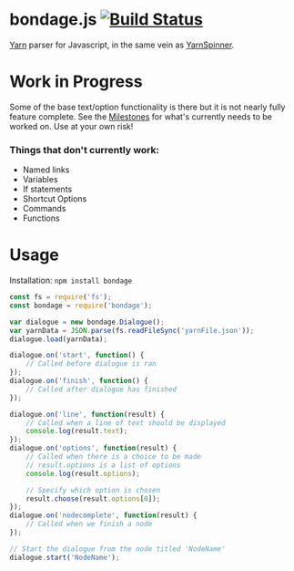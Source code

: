# bondage.js [![Build Status](https://travis-ci.org/jessicahayley/bondage.js.svg?branch=master)](https://travis-ci.org/jessicahayley/bondage.js)
[Yarn](https://github.com/InfiniteAmmoInc/Yarn) parser for Javascript, in the same vein as [YarnSpinner](https://github.com/thesecretlab/YarnSpinner).

# Work in Progress

Some of the base text/option functionality is there but it is not nearly fully feature complete. See the [Milestones](https://github.com/jessicahayley/bondage.js/milestones) for what's currently needs to be worked on.
Use at your own risk!

### Things that don't currently work:
* Named links
* Variables
* If statements
* Shortcut Options
* Commands
* Functions

# Usage

Installation: `npm install bondage`

```javascript
const fs = require('fs');
const bondage = require('bondage');

var dialogue = new bondage.Dialogue();
var yarnData = JSON.parse(fs.readFileSync('yarnFile.json'));
dialogue.load(yarnData);

dialogue.on('start', function() {
    // Called before dialogue is ran
});
dialogue.on('finish', function() {
    // Called after dialogue has finished
});

dialogue.on('line', function(result) {
    // Called when a line of text should be displayed
    console.log(result.text);
});
dialogue.on('options', function(result) {
    // Called when there is a choice to be made
    // result.options is a list of options
    console.log(result.options);

    // Specify which option is chosen
    result.choose(result.options[0]);
});
dialogue.on('nodecomplete', function(result) {
    // Called when we finish a node
});

// Start the dialogue from the node titled 'NodeName'
dialogue.start('NodeName');
```
